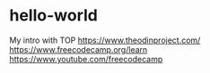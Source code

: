 # hello-world
My intro with TOP
https://www.theodinproject.com/
https://www.freecodecamp.org/learn
https://www.youtube.com/freecodecamp
